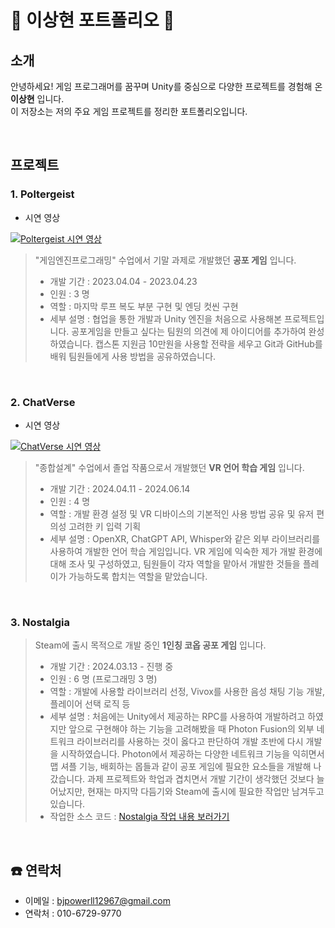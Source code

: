 # 🎉 이상현 포트폴리오 🎊

## 소개

안녕하세요! 게임 프로그래머를 꿈꾸며 Unity를 중심으로 다양한 프로젝트를 경험해 온 **이상현** 입니다.  
이 저장소는 저의 주요 게임 프로젝트를 정리한 포트폴리오입니다.

<br />

## 프로젝트 

### 1. Poltergeist

- 시연 영상

[![Poltergeist 시연 영상](http://img.youtube.com/vi/kya90ARwjOg/0.jpg)](https://youtu.be/kya90ARwjOg?si=WzevZFWCS2DRFkpz)

> "게임엔진프로그래밍" 수업에서 기말 과제로 개발했던 **공포 게임** 입니다.
> - 개발 기간 : 2023.04.04 - 2023.04.23
> - 인원 : 3 명
> - 역할 : 마지막 루프 복도 부분 구현 및 엔딩 컷씬 구현
> - 세부 설명 : 협업을 통한 개발과 Unity 엔진을 처음으로 사용해본 프로젝트입니다. 공포게임을 만들고 싶다는 팀원의 의견에 제 아이디어를 추가하여 완성하였습니다. 캡스톤 지원금 10만원을 사용할 전략을 세우고 Git과 GitHub를 배워 팀원들에게 사용 방법을 공유하였습니다. 

<br />

### 2. ChatVerse

- 시연 영상

[![ChatVerse 시연 영상](http://img.youtube.com/vi/GkrS3WRfnYE/0.jpg)](https://youtu.be/GkrS3WRfnYE)

> "종합설계" 수업에서 졸업 작품으로서 개발했던 **VR 언어 학습 게임** 입니다.
> - 개발 기간 : 2024.04.11 - 2024.06.14
> - 인원 : 4 명
> - 역할 : 개발 환경 설정 및 VR 디바이스의 기본적인 사용 방법 공유 및 유저 편의성 고려한 키 입력 기획
> - 세부 설명 : OpenXR, ChatGPT API, Whisper와 같은 외부 라이브러리를 사용하여 개발한 언어 학습 게임입니다. VR 게임에 익숙한 제가 개발 환경에 대해 조사 및 구성하였고, 팀원들이 각자 역할을 맡아서 개발한 것들을 플레이가 가능하도록 합치는 역할을 맡았습니다.

<br />

### 3. Nostalgia

> Steam에 출시 목적으로 개발 중인 **1인칭 코옵 공포 게임** 입니다.
> - 개발 기간 : 2024.03.13 - 진행 중
> - 인원 : 6 명 (프로그래밍 3 명)
> - 역할 : 개발에 사용할 라이브러리 선정, Vivox를 사용한 음성 채팅 기능 개발, 플레이어 선택 로직 등
> - 세부 설명 : 처음에는 Unity에서 제공하는 RPC를 사용하여 개발하려고 하였지만 앞으로 구현해야 하는 기능을 고려해봤을 때 Photon Fusion의 외부 네트워크 라이브러리를 사용하는 것이 옳다고 판단하여 개발 초반에 다시 개발을 시작하였습니다. Photon에서 제공하는 다양한 네트워크 기능을 익히면서 맵 셔플 기능, 배회하는 몹들과 같이 공포 게임에 필요한 요소들을 개발해 나갔습니다. 과제 프로젝트와 학업과 겹치면서 개발 기간이 생각했던 것보다 늘어났지만, 현재는 마지막 다듬기와 Steam에 출시에 필요한 작업만 남겨두고 있습니다.
> - 작업한 소스 코드 : [Nostalgia 작업 내용 보러가기](./Projects/Nostalgia/Nostalgia.md)

<br />

## ☎️ 연락처

- 이메일 : bjpowerll12967@gmail.com
- 연락처 : 010-6729-9770


